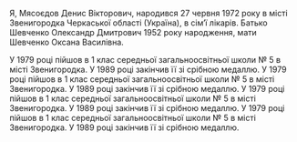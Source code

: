 Я, Мясоєдов Денис Вікторович, народився 27 червня 1972 року в місті Звенигородка Черкаської області (Україна), в сім’ї лікарів. Батько Шевченко Олександр Дмитрович 1952 року народження, мати Шевченко Оксана Василівна.

У 1979 році пійшов в 1 клас середньої загальноосвітньої школи № 5 в місті Звенигородка. У 1989 році закінчив її зі срібною медаллю.
У 1979 році пійшов в 1 клас середньої загальноосвітньої школи № 5 в місті Звенигородка. У 1989 році закінчив її зі срібною медаллю.
У 1979 році пійшов в 1 клас середньої загальноосвітньої школи № 5 в місті Звенигородка. У 1989 році закінчив її зі срібною медаллю.
У 1979 році пійшов в 1 клас середньої загальноосвітньої школи № 5 в місті Звенигородка. У 1989 році закінчив її зі срібною медаллю.